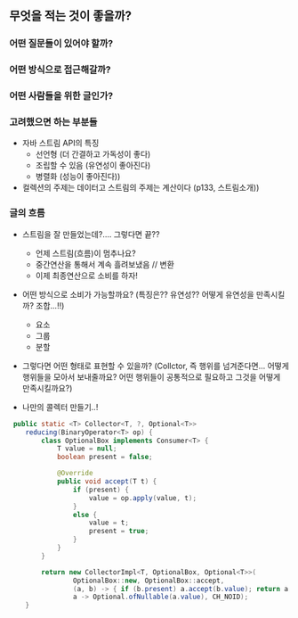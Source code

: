 ## 무엇을 적는 것이 좋을까?


### 어떤 질문들이 있어야 할까?

### 어떤 방식으로 접근해갈까?

### 어떤 사람들을 위한 글인가?

### 고려했으면 하는 부분들
- 자바 스트림 API의 특징
    - 선언형 (더 간결하고 가독성이 좋다)
    - 조립할 수 있음 (유연성이 좋아진다)
    - 병렬화 (성능이 좋아진다))
- 컬렉션의 주제는 데이터고 스트림의 주제는 계산이다 (p133, 스트림소개))


### 글의 흐름
- 스트림을 잘 만들었는데?.... 그렇다면 끝?? 
    - 언제 스트림(흐름)이 멈추나요?
    - 중간연산을 통해서 계속 흘려보냈음 // 변환
    - 이제 최종연산으로 소비를 하자! 

- 어떤 방식으로 소비가 가능할까요? (특징은?? 유연성?? 어떻게 유연성을 만족시킬까? 조합...!!)
    - 요소
    - 그룹
    - 분할
- 그렇다면 어떤 형태로 표현할 수 있을까? (Collctor, 즉 행위를 넘겨준다면... 어떻게 행위들을 모아서 보내줄까요? 어떤 행위들이 공통적으로 필요하고 그것을 어떻게 만족시킬까요?)
- 나만의 콜렉터 만들기..!



```java
 public static <T> Collector<T, ?, Optional<T>>
    reducing(BinaryOperator<T> op) {
        class OptionalBox implements Consumer<T> {
            T value = null;
            boolean present = false;

            @Override
            public void accept(T t) {
                if (present) {
                    value = op.apply(value, t);
                }
                else {
                    value = t;
                    present = true;
                }
            }
        }

        return new CollectorImpl<T, OptionalBox, Optional<T>>(
                OptionalBox::new, OptionalBox::accept,
                (a, b) -> { if (b.present) a.accept(b.value); return a; },  // (OptionalBox a, T b)
                a -> Optional.ofNullable(a.value), CH_NOID);
    }
```
